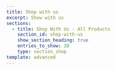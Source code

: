 ```yaml
---
title: Shop with us
excerpt: Show with us
sections:
  - title: Shop With Us - All Products
    section_id: shop-with-us
    show_section_heading: true
    entries_to_show: 20
    type: section_shop
template: advanced
---
```

